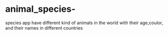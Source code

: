 # animal_species-
species app have different kind of animals in the world with their age,coulor, and their names in different countries  
